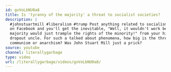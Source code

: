 ```yaml
---
id: gxVoLbNU0a8
title: Is 'tyranny of the majority' a threat to socialist societies?
description: |
  #johnstuartmill #liberalism #trump Post anything related to socialism
  on Facebook and you'll get the inevitable, "Well, it wouldn't work because the
  majority would just trample the rights of the minority!" from your high school
  dropout uncle. For such a talked about phenomena, how big is the threat of socialism,
  communism or anarchism? Was John Stuart Mill just a prick?
source: youtube
channel: literallygarbage
type: video
url: /literallygarbage/videos/gxVoLbNU0a8/
---
```

